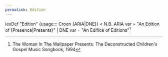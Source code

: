 ```yaml
---
permalink: Edition
---
```

lexDef "Edition" {usage::: Croen {ARIA|DNE}} < N.B. ARIA var = "An Edition of {Presence|Presents}" | DNE var = "An Edifice of Editions"[^EditionCroen]

[^EditionCroen]: The Woman In The Wallpaper Presents: The Deconstructed Children's Gospel Music Songbook, 1994
